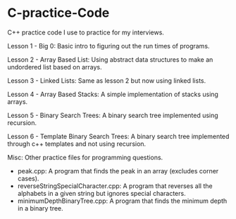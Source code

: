 # C-practice-Code
C++ practice code I use to practice for my interviews.

Lesson 1 - Big 0: Basic intro to figuring out the run times of programs.

Lesson 2 - Array Based List: Using abstract data structures to make an undordered list based on arrays.

Lesson 3 - Linked Lists: Same as lesson 2 but now using linked lists.

Lesson 4 - Array Based Stacks: A simple implementation of stacks using arrays.

Lesson 5 - Binary Search Trees: A binary search tree implemented using recursion.

Lesson 6 - Template Binary Search Trees: A binary search tree implemented through c++ templates and not using recursion.

Misc: Other practice files for programming questions.

- peak.cpp:  A program that finds the peak in an array (excludes corner cases).
- reverseStringSpecialCharacter.cpp: A program that reverses all the alphabets in a given string but ignores special characters.
- minimumDepthBinaryTree.cpp: A program that finds the minimum depth in a binary tree.
